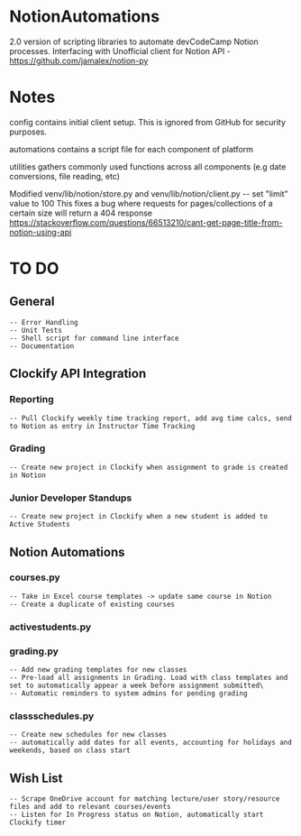 # NotionAutomations
2.0 version of scripting libraries to automate devCodeCamp Notion processes. 
Interfacing with Unofficial client for Notion API - https://github.com/jamalex/notion-py

# Notes

config contains initial client setup. This is ignored from GitHub for security purposes. 

automations contains a script file for each component of platform

utilities gathers commonly used functions across all components (e.g date conversions, file reading, etc)

Modified venv/lib/notion/store.py and venv/lib/notion/client.py -- set "limit" value to 100
This fixes a bug where requests for pages/collections of a certain size will return a 404 response
https://stackoverflow.com/questions/66513210/cant-get-page-title-from-notion-using-api

# TO DO
## General
    -- Error Handling
    -- Unit Tests
    -- Shell script for command line interface
    -- Documentation

## Clockify API Integration
### Reporting
    -- Pull Clockify weekly time tracking report, add avg time calcs, send to Notion as entry in Instructor Time Tracking
    
### Grading
    -- Create new project in Clockify when assignment to grade is created in Notion
### Junior Developer Standups
    -- Create new project in Clockify when a new student is added to Active Students

## Notion Automations
### courses.py
    -- Take in Excel course templates -> update same course in Notion
    -- Create a duplicate of existing courses
### activestudents.py
### grading.py
    -- Add new grading templates for new classes
    -- Pre-load all assignments in Grading. Load with class templates and set to automatically appear a week before assignment submitted\
    -- Automatic reminders to system admins for pending grading

### classschedules.py
    -- Create new schedules for new classes 
    -- automatically add dates for all events, accounting for holidays and weekends, based on class start

## Wish List
    -- Scrape OneDrive account for matching lecture/user story/resource files and add to relevant courses/events
    -- Listen for In Progress status on Notion, automatically start Clockify timer